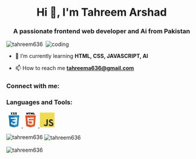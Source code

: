 <h1 align="center">Hi 👋, I'm Tahreem Arshad</h1>
<h3 align="center">A passionate frontend web developer and Ai from Pakistan</h3>

<img align="right" alt="coding" width="400px" src="https://img.freepik.com/premium-vector/girl-coding-with-laptop-illustration_418302-2384.jpg?w=2000">

<p align="left"> <img src="https://komarev.com/ghpvc/?username=tahreem636&label=Profile%20views&color=0e75b6&style=flat" alt="tahreem636" /> </p>

- 🌱 I’m currently learning **HTML, CSS, JAVASCRIPT, AI**

- 📫 How to reach me **tahreema636@gmail.com**

<h3 align="left">Connect with me:</h3>
<p align="left">
</p>

<h3 align="left">Languages and Tools:</h3>
<p align="left"> <a href="https://www.w3schools.com/css/" target="_blank" rel="noreferrer"> <img src="https://raw.githubusercontent.com/devicons/devicon/master/icons/css3/css3-original-wordmark.svg" alt="css3" width="40" height="40"/> </a> <a href="https://www.w3.org/html/" target="_blank" rel="noreferrer"> <img src="https://raw.githubusercontent.com/devicons/devicon/master/icons/html5/html5-original-wordmark.svg" alt="html5" width="40" height="40"/> </a> <a href="https://developer.mozilla.org/en-US/docs/Web/JavaScript" target="_blank" rel="noreferrer"> <img src="https://raw.githubusercontent.com/devicons/devicon/master/icons/javascript/javascript-original.svg" alt="javascript" width="40" height="40"/> </a> </p>

<p><img align="left" src="https://github-readme-stats.vercel.app/api/top-langs?username=tahreem636&show_icons=true&locale=en&layout=compact" alt="tahreem636" /></p>

<p>&nbsp;<img align="center" src="https://github-readme-stats.vercel.app/api?username=tahreem636&show_icons=true&locale=en" alt="tahreem636" /></p>

<p><img align="center" src="https://github-readme-streak-stats.herokuapp.com/?user=tahreem636&" alt="tahreem636" /></p>

<!--
**tahreem636/tahreem636** is a ✨ _special_ ✨ repository because its `README.md` (this file) appears on your GitHub profile.

Here are some ideas to get you started:

- 🔭 I’m currently working on ...
- 🌱 I’m currently learning ...
- 👯 I’m looking to collaborate on ...
- 🤔 I’m looking for help with ...
- 💬 Ask me about ...
- 📫 How to reach me: ...
- 😄 Pronouns: ...
- ⚡ Fun fact: ...
-->
